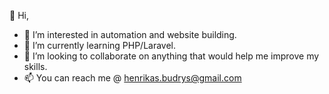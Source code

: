 👋 Hi,
- 👀 I’m interested in automation and website building.
- 🌱 I’m currently learning PHP/Laravel.
- 💞️ I’m looking to collaborate on anything that would help me improve my skills.
- 📫 You can reach me @ henrikas.budrys@gmail.com
